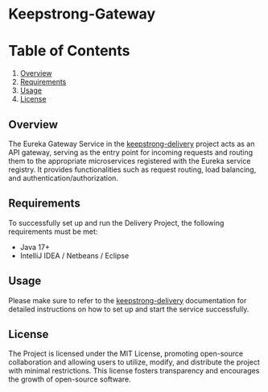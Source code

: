# Keepstrong-Gateway

# Table of Contents
1. [Overview](#overview)
2. [Requirements](#requirements)
3. [Usage](#usage)
4. [License](#license)

## Overview

The Eureka Gateway Service in the [keepstrong-delivery](https://github.com/rsvinicius/keepstrong-delivery) project acts as an API gateway, serving as the entry point for incoming requests and routing them to the appropriate microservices registered with the Eureka service registry. It provides functionalities such as request routing, load balancing, and authentication/authorization.

## Requirements

To successfully set up and run the Delivery Project, the following requirements must be met:
- Java 17+
- IntelliJ IDEA / Netbeans / Eclipse

## Usage

Please make sure to refer to the [keepstrong-delivery](https://github.com/rsvinicius/keepstrong-delivery) documentation for detailed instructions on how to set up and start the service successfully.

## License

The Project is licensed under the MIT License, promoting open-source collaboration and allowing users to utilize, modify, and distribute the project with minimal restrictions. This license fosters transparency and encourages the growth of open-source software.